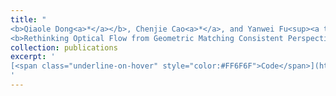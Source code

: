 ```yaml
---
title: "
<b>Qiaole Dong<a>*</a></b>, Chenjie Cao<a>*</a>, and Yanwei Fu<sup><a title='Corresponding author'>✉</a></sup>. 
<b>Rethinking Optical Flow from Geometric Matching Consistent Perspective.</b> CVPR 2023."
collection: publications
excerpt: '
[<span class="underline-on-hover" style="color:#FF6F6F">Code</span>](https://github.com/DQiaole/MatchFlow)
'
---
```

